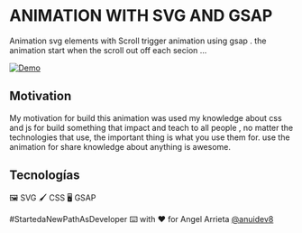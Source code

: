 # ANIMATION WITH SVG AND GSAP

Animation svg elements with Scroll trigger animation using gsap . the animation start when the scroll out off each secion ...

[![Demo](https://res.cloudinary.com/dqhme1rod/image/upload/v1633977513/md/ilfkwcvphif1przlgqil.png)](https://res.cloudinary.com/dqhme1rod/video/upload/v1628282582/md/vxjqju0ap3jeguvekjtp.mp4)

## Motivation

My motivation for build this animation was used my knowledge about css and js for build something that impact and teach to all people , no matter the technologies that use, the important thing is what you use them for. use the animation for share knowledge about anything is awesome.

## Tecnologías

🖼 SVG
🖌 CSS
🖥 GSAP

#StartedaNewPathAsDeveloper ⌨️ with ❤️ for Angel Arrieta [@anuidev8](https://github.com/anuidev8)
